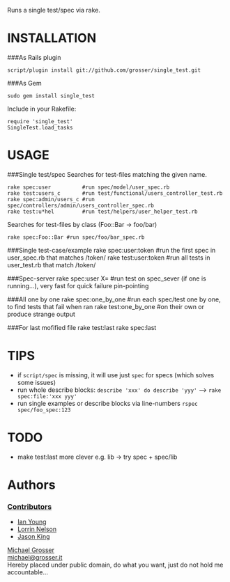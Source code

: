 Runs a single test/spec via rake.

INSTALLATION
=====
###As Rails plugin

    script/plugin install git://github.com/grosser/single_test.git

###As Gem

    sudo gem install single_test

Include in your Rakefile:

    require 'single_test'
    SingleTest.load_tasks

USAGE
=====

###Single test/spec
Searches for test-files matching the given name.

    rake spec:user          #run spec/model/user_spec.rb
    rake test:users_c       #run test/functional/users_controller_test.rb
    rake spec:admin/users_c #run spec/controllers/admin/users_controller_spec.rb
    rake test:u*hel         #run test/helpers/user_helper_test.rb

Searches for test-files by class (Foo::Bar -> foo/bar)

    rake spec:Foo::Bar #run spec/foo/bar_spec.rb

###Single test-case/example
    rake spec:user:token    #run the first spec in user_spec.rb that matches /token/
    rake test:user:token    #run all tests in user_test.rb that match /token/

###Spec-server
    rake spec:user X=       #run test on spec_sever (if one is running...), very fast for quick failure pin-pointing

###All one by one
    rake spec:one_by_one    #run each spec/test one by one, to find tests that fail when ran
    rake test:one_by_one    #on their own or produce strange output

###For last mofified file
    rake test:last
    rake spec:last

TIPS
====
 - if `script/spec` is missing, it will use just `spec` for specs (which solves some issues)
 - run whole describe blocks: `describe 'xxx' do describe 'yyy'` --> `rake spec:file:'xxx yyy'`
 - run single examples or describe blocks via line-numbers `rspec spec/foo_spec:123`

TODO
====
 - make test:last more clever e.g. lib -> try spec + spec/lib

Authors
=======

### [Contributors](http://github.com/grosser/single_test/contributors)
 - [Ian Young](https://github.com/iangreenleaf)
 - [Lorrin Nelson](https://github.com/lorrin)
 - [Jason King](https://github.com/smathy)

[Michael Grosser](http://grosser.it)<br/>
michael@grosser.it<br/>
Hereby placed under public domain, do what you want, just do not hold me accountable...
